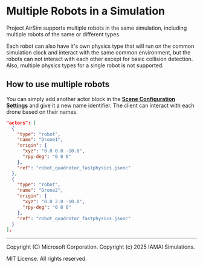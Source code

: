 # Multiple Robots in a Simulation

Project AirSim supports multiple robots in the same simulation, including multiple robots of the same or different types.

Each robot can also have it's own physics type that will run on the common simulation clock and interact with the same common environment, but the robots can not interact with each other except for basic collision detection. Also, multiple physics types for a single robot is not supported.

## How to use multiple robots

You can simply add another actor block in the **[Scene Configuration Settings](config_scene.md)** and give it a new name identifier. The client can interact with each drone based on their names.

``` json
"actors": [
  {
    "type": "robot",
    "name": "Drone1",
    "origin": {
      "xyz": "0.0 0.0 -10.0",
      "rpy-deg": "0 0 0"
    },
    "ref": "robot_quadrotor_fastphysics.jsonc"
  },
  {
    "type": "robot",
    "name": "Drone2",
    "origin": {
      "xyz": "0.0 2.0 -10.0",
      "rpy-deg": "0 0 0"
    },
    "ref": "robot_quadrotor_fastphysics.jsonc"
  }
],
```

---

Copyright (C) Microsoft Corporation. 
Copyright (c) 2025 IAMAI Simulations.

MIT License. All rights reserved.
